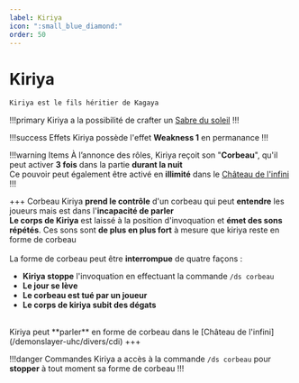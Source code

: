 ```yaml
---
label: Kiriya
icon: ":small_blue_diamond:"
order: 50
---
```


# Kiriya

```txt
Kiriya est le fils héritier de Kagaya
```

!!!primary
Kiriya a la possibilité de crafter un [Sabre du soleil](/demonslayer-uhc/divers/sabre)
!!!

!!!success Effets
Kiriya possède l'effet **Weakness 1** en permanance
!!!

!!!warning Items
À l’annonce des rôles, Kiriya reçoit son "**Corbeau**", qu'il peut activer **3 fois** dans la partie **durant la nuit** <br>
Ce pouvoir peut également être activé en **illimité** dans le [Château de l'infini](/demonslayer-uhc/divers/cdi)
!!!

+++ Corbeau
Kiriya **prend le contrôle** d'un corbeau qui peut **entendre** les joueurs mais est dans l'**incapacité de parler** <br>
**Le corps de Kiriya** est laissé à la position d'invoquation et **émet des sons répétés**. Ces sons sont **de plus en plus fort** à mesure que kiriya reste en forme de corbeau <br>
<br>
La forme de corbeau peut être **interrompue** de quatre façons : <br>
- **Kiriya stoppe** l'invoquation en effectuant la commande ```/ds corbeau```<br>
- **Le jour se lève** <br>
- **Le corbeau est tué par un joueur** <br>
- **Le corps de kiriya subit des dégats** <br>
<br>
Kiriya peut **parler** en forme de corbeau dans le [Château de l'infini](/demonslayer-uhc/divers/cdi)
+++ 

!!!danger Commandes
Kiriya a accès à la commande ```/ds corbeau``` pour **stopper** à tout moment sa forme de corbeau
!!!

